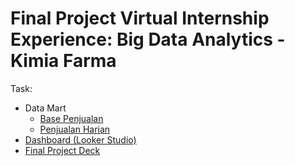 
# Final Project Virtual Internship Experience: Big Data Analytics - Kimia Farma

Task:
- Data Mart
  - [Base Penjualan](https://github.com/annisapa/vix_kimiafarma_bda/blob/main/base_penjualan.sql)
  - [Penjualan Harian](https://github.com/annisapa/vix_kimiafarma_bda/blob/main/penjualan_harian.sql)
- [Dashboard (Looker Studio)](https://lookerstudio.google.com/reporting/942052ea-d588-48df-be7a-1527e7817d9e)
- [Final Project Deck](https://docs.google.com/presentation/d/1Xydc3cV7rz7bT3O3BkJL16R7YwifgEPugTOS9XQa8tE/edit?usp=sharing)

